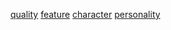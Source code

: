 [quality](http://dict.youdao.com/w/eng/quality/#keyfrom=dict2.index) [feature](http://dict.youdao.com/w/eng/feature/#keyfrom=dict2.index) [character](http://dict.youdao.com/w/eng/character/#keyfrom=dict2.index) [personality](http://dict.youdao.com/w/eng/personality/#keyfrom=dict2.index)